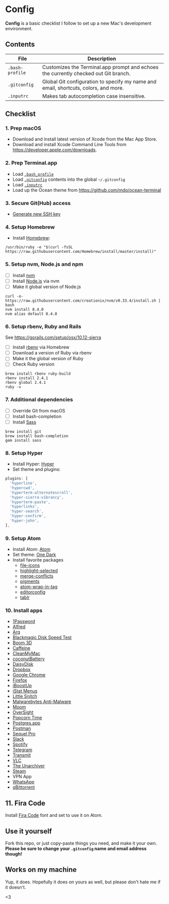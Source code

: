 # Config

**Config** is a basic checklist I follow to set up a new Mac's development environment.

## Contents

| File | Description |
| --- | --- |
| `.bash-profile` | Customizes the Terminal.app prompt and echoes the currently checked out Git branch. |
| `.gitconfig` | Global Git configuration to specify my name and email, shortcuts, colors, and more. |
| `.inputrc` | Makes tab autocompletion case insensitive. |

## Checklist

### 1. Prep macOS

- Download and install latest version of Xcode from the Mac App Store.
- Download and install Xcode Command Line Tools from <https://developer.apple.com/downloads>.

### 2. Prep Terminal.app

- Load [`.bash_profile`](/.bash_profile)
- Load [`.gitconfig`](/.gitconfig) contents into the global `~/.gitconfig`
- Load [`.inputrc`](/.inputrc)
- Load up the Ocean theme from <https://github.com/mdo/ocean-terminal>

### 3. Secure Git(Hub) access

- [Generate new SSH key](https://help.github.com/articles/generating-ssh-keys)

### 4. Setup Homebrew

- Install [Homebrew](http://brew.sh):
```
/usr/bin/ruby -e "$(curl -fsSL https://raw.githubusercontent.com/Homebrew/install/master/install)"
```

### 5. Setup nvm, Node.js and npm
- [ ] Install [nvm](https://github.com/creationix/nvm)
- [ ] Install [Node.js](https://nodejs.org/en) via nvm
- [ ] Make it global version of Node.js

```
curl -o- https://raw.githubusercontent.com/creationix/nvm/v0.33.4/install.sh | bash
nvm install 8.4.0
nvm alias default 8.4.0
```

### 6. Setup rbenv, Ruby and Rails
See <https://gorails.com/setup/osx/10.12-sierra>

- [ ] Install [rbenv](https://github.com/rbenv/rbenv) via Homebrew
- [ ] Download a version of Ruby via rbenv
- [ ] Make it the global version of Ruby
- [ ] Check Ruby version

```
brew install rbenv ruby-build
rbenv install 2.4.1
rbenv global 2.4.1
ruby -v
```

### 7. Additional dependencies

- [ ] Override Git from macOS
- [ ] Install bash-completion
- [ ] Install [Sass](http://sass-lang.com)

```
brew install git
brew install bash-completion
gem install sass
```

### 8. Setup Hyper

- Install Hyper: [Hyper](https://hyper.is/)
- Set theme and plugins:
```javascript
plugins: [
  'hyperline',
  'hypercwd',
  'hyperterm-alternatescroll',
  'hyper-sierra-vibrancy',
  'hyperterm-paste',
  'hyperlinks',
  'hyper-search',
  'hyper-confirm',
  'hyper-john',
],
```

### 9. Setup Atom

- Install Atom: [Atom](https://atom.io)
- Set theme: [One Dark](https://github.com/atom/one-dark-ui)
- Install favorite packages
  - [file-icons](https://atom.io/packages/file-icons)
  - [highlight-selected](https://atom.io/packages/highlight-selected)
  - [merge-conflicts](https://atom.io/packages/merge-conflicts)
  - [pigments](https://atom.io/packages/pigments)
  - [atom-wrap-in-tag](https://atom.io/packages/atom-wrap-in-tag)
  - [editorconfig](https://atom.io/packages/editorconfig)
  - [tablr](https://atom.io/packages/tablr)

### 10. Install apps

- [1Password](https://1password.com/downloads)
- [Alfred](https://www.alfredapp.com)
- [Arq](https://www.arqbackup.com)
- [Blackmagic Disk Speed Test](https://itunes.apple.com/us/app/blackmagic-disk-speed-test/id425264550)
- [Boom 3D](http://www.globaldelight.com/boom)
- [Caffeine](http://lightheadsw.com/caffeine)
- [CleanMyMac](http://cleanmymac.com)
- [coconutBattery](http://www.coconut-flavour.com/coconutbattery)
- [DaisyDisk](https://daisydiskapp.com)
- [Dropbox](https://www.dropbox.com)
- [Google Chrome](https://www.google.com/chrome/browser/desktop)
- [Firefox](https://www.mozilla.org/pt-BR/firefox)
- [iBoostUp](https://itunes.apple.com/us/app/iboostup/id484829041)
- [iStat Menus](https://bjango.com/mac/istatmenus)
- [Little Snitch](https://www.obdev.at/products/littlesnitch)
- [Malwarebytes Anti-Malware](https://www.malwarebytes.com)
- [Moom](https://manytricks.com/moom)
- [OverSight](https://objective-see.com/products/oversight.html)
- [Popcorn Time](https://popcorntime.sh)
- [Postgres.app](https://postgresapp.com)
- [Postman](https://www.getpostman.com)
- [Sequel Pro](https://www.sequelpro.com)
- [Slack](https://slack.com)
- [Spotify](https://www.spotify.com)
- [Telegram](https://macos.telegram.org)
- [Transmit](https://panic.com/transmit)
- [VLC](http://www.videolan.org/vlc)
- [The Unarchiver](https://theunarchiver.com)
- [Steam](http://store.steampowered.com/about)
- VPN App
- [WhatsApp](https://www.whatsapp.com/download)
- [qBittorrent](https://www.qbittorrent.org)

## 11. Fira Code
Install [Fira Code](https://github.com/tonsky/FiraCode) font and set to use it on Atom.

## Use it yourself

Fork this repo, or just copy-paste things you need, and make it your own. **Please be sure to change your `.gitconfig` name and email address though!**

## Works on my machine

Yup, it does. Hopefully it does on yours as well, but please don't hate me if it doesn't.

<3
